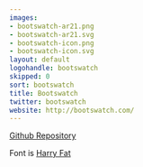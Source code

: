 ```yaml
---
images:
- bootswatch-ar21.png
- bootswatch-ar21.svg
- bootswatch-icon.png
- bootswatch-icon.svg
layout: default
logohandle: bootswatch
skipped: 0
sort: bootswatch
title: Bootswatch
twitter: bootswatch
website: http://bootswatch.com/
---
```


[Github Repository](https://github.com/thomaspark/bootswatch/blob/gh-pages/assets/img/logo.png)

Font is [Harry Fat](https://www.youworkforthem.com/font/T2067/harry-pro)